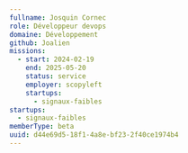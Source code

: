 ```yaml
---
fullname: Josquin Cornec
role: Développeur devops
domaine: Développement
github: Joalien
missions:
  - start: 2024-02-19
    end: 2025-05-20
    status: service
    employer: scopyleft
    startups:
      - signaux-faibles
startups:
  - signaux-faibles
memberType: beta
uuid: d44e69d5-18f1-4a8e-bf23-2f40ce1974b4
---
```

